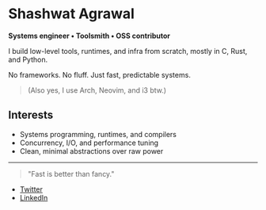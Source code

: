# Shashwat Agrawal

**Systems engineer • Toolsmith • OSS contributor**

I build low-level tools, runtimes, and infra from scratch,  mostly in C, Rust, and Python.

No frameworks. No fluff. Just fast, predictable systems.
> (Also yes, I use Arch, Neovim, and i3 btw.)

## Interests

- Systems programming, runtimes, and compilers  
- Concurrency, I/O, and performance tuning  
- Clean, minimal abstractions over raw power

---

> "Fast is better than fancy."

- [Twitter](https://twitter.com/theshashwat20)
- [LinkedIn](https://www.linkedin.com/in/theshashwatagrawal/)
